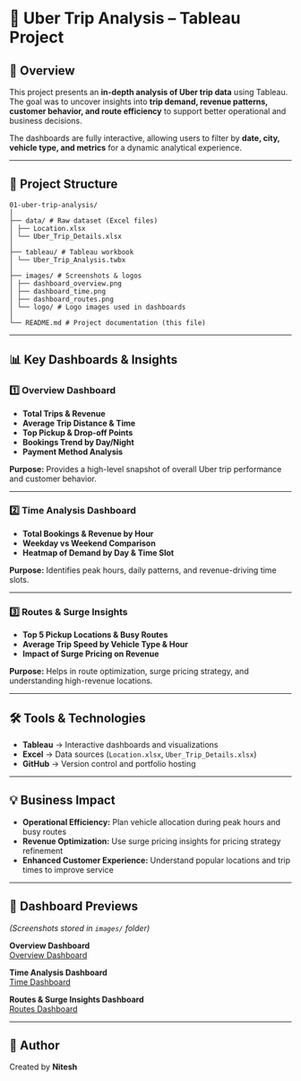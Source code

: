 # 🚖 Uber Trip Analysis – Tableau Project

## 📌 Overview
This project presents an **in-depth analysis of Uber trip data** using Tableau.  
The goal was to uncover insights into **trip demand, revenue patterns, customer behavior, and route efficiency** to support better operational and business decisions.  

The dashboards are fully interactive, allowing users to filter by **date, city, vehicle type, and metrics** for a dynamic analytical experience.

---

## 📂 Project Structure
```
01-uber-trip-analysis/
│
├── data/ # Raw dataset (Excel files)
│ ├── Location.xlsx
│ └── Uber_Trip_Details.xlsx
│
├── tableau/ # Tableau workbook
│ └── Uber_Trip_Analysis.twbx
│
├── images/ # Screenshots & logos
│ ├── dashboard_overview.png
│ ├── dashboard_time.png
│ ├── dashboard_routes.png
│ └── logo/ # Logo images used in dashboards
│
└── README.md # Project documentation (this file)
```
---

## 📊 Key Dashboards & Insights

### 1️⃣ Overview Dashboard
- **Total Trips & Revenue**  
- **Average Trip Distance & Time**  
- **Top Pickup & Drop-off Points**  
- **Bookings Trend by Day/Night**  
- **Payment Method Analysis**  

**Purpose:** Provides a high-level snapshot of overall Uber trip performance and customer behavior.

---

### 2️⃣ Time Analysis Dashboard
- **Total Bookings & Revenue by Hour**  
- **Weekday vs Weekend Comparison**  
- **Heatmap of Demand by Day & Time Slot**  

**Purpose:** Identifies peak hours, daily patterns, and revenue-driving time slots.

---

### 3️⃣ Routes & Surge Insights
- **Top 5 Pickup Locations & Busy Routes**  
- **Average Trip Speed by Vehicle Type & Hour**  
- **Impact of Surge Pricing on Revenue**  

**Purpose:** Helps in route optimization, surge pricing strategy, and understanding high-revenue locations.

---

## 🛠 Tools & Technologies
- **Tableau** → Interactive dashboards and visualizations  
- **Excel** → Data sources (`Location.xlsx`, `Uber_Trip_Details.xlsx`)  
- **GitHub** → Version control and portfolio hosting  

---

## 💡 Business Impact
- **Operational Efficiency:** Plan vehicle allocation during peak hours and busy routes  
- **Revenue Optimization:** Use surge pricing insights for pricing strategy refinement  
- **Enhanced Customer Experience:** Understand popular locations and trip times to improve service  

---

## 📸 Dashboard Previews
*(Screenshots stored in `images/` folder)*  

**Overview Dashboard**  
[Overview Dashboard](./images/dashboard_overview.jpg)

**Time Analysis Dashboard**  
[Time Dashboard](./images/dashboard_time.jpg)

**Routes & Surge Insights Dashboard**  
[Routes Dashboard](./images/dashboard_routes.jpg)

---

## 🙌 Author
Created by **Nitesh**

